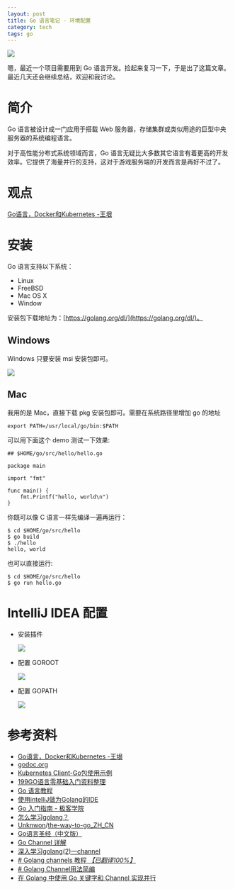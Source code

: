 ```yaml
---
layout: post
title: Go 语言笔记 - 环境配置
category: tech
tags: go
---
```

![](https://cdn.kelu.org/blog/tags/go.jpg)

嗯，最近一个项目需要用到 Go 语言开发。捡起来复习一下，于是出了这篇文章。最近几天还会继续总结，欢迎和我讨论。

# 简介

Go 语言被设计成一门应用于搭载 Web 服务器，存储集群或类似用途的巨型中央服务器的系统编程语言。

对于高性能分布式系统领域而言，Go 语言无疑比大多数其它语言有着更高的开发效率。它提供了海量并行的支持，这对于游戏服务端的开发而言是再好不过了。

# 观点

[Go语言，Docker和Kubernetes -王垠](http://www.yinwang.org/blog-cn/2016/03/27/docker)

# 安装

Go 语言支持以下系统：

*   Linux
*   FreeBSD
*   Mac OS X
*   Window

安装包下载地址为：[https://golang.org/dl/](https://golang.org/dl/)。

## Windows

Windows 只要安装 msi 安装包即可。

![](https://cdn.kelu.org/blog/2017/08/go0.jpg)

## Mac

我用的是 Mac，直接下载 pkg 安装包即可。需要在系统路径里增加 go 的地址

	export PATH=/usr/local/go/bin:$PATH

可以用下面这个 demo 测试一下效果:

	## $HOME/go/src/hello/hello.go

	package main
	
	import "fmt"
	
	func main() {
	    fmt.Printf("hello, world\n")
	}

你既可以像 C 语言一样先编译一遍再运行：

	$ cd $HOME/go/src/hello
	$ go build
	$ ./hello
	hello, world

也可以直接运行:

	$ cd $HOME/go/src/hello
	$ go run hello.go

# IntelliJ IDEA 配置

* 安装插件

	![](https://cdn.kelu.org/blog/2017/08/go1.jpg)

* 配置 GOROOT

	![](https://cdn.kelu.org/blog/2017/08/go2.jpg)

* 配置 GOPATH

	 ![](https://cdn.kelu.org/blog/2017/08/go3.jpg)


# 参考资料

* [Go语言，Docker和Kubernetes -王垠](http://www.yinwang.org/blog-cn/2016/03/27/docker)
* [godoc.org](https://godoc.org)
* [Kubernetes Client-Go包使用示例](http://jimmysong.io/blogs/kubernetes-client-go-sample/)
* [199GO语言零基础入门资料整理](http://www.jianshu.com/p/a70098a94d18)
* [Go 语言教程](http://www.runoob.com/go/go-tutorial.html)
* [使用intelliJ做为Golang的IDE](https://segmentfault.com/a/1190000003933657)
* [Go 入门指南 - 极客学院](http://wiki.jikexueyuan.com/project/the-way-to-go/)
* [怎么学习golang？](https://www.zhihu.com/question/23486344)
* [Unknwon](https://github.com/Unknwon)/[the-way-to-go_ZH_CN](https://github.com/Unknwon/the-way-to-go_ZH_CN)
* [Go语言圣经（中文版）](http://docs.ruanjiadeng.com/gopl-zh/ch0/ch0-01.html)
* [Go Channel 详解](http://colobu.com/2016/04/14/Golang-Channels/)
* [深入学习golang(2)—channel](http://www.cnblogs.com/hustcat/p/4003729.html)
* [# Golang channels 教程 _【已翻译100%】_](http://www.oschina.net/translate/golang-channels-tutorial)
* [# Golang Channel用法简编](http://tonybai.com/2014/09/29/a-channel-compendium-for-golang/)
* [在 Golang 中使用 Go 关键字和 Channel 实现并行](https://segmentfault.com/a/1190000005064535)

